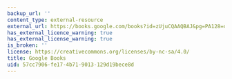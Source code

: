 ```yaml
---
backup_url: ''
content_type: external-resource
external_url: https://books.google.com/books?id=zUjuCQAAQBAJ&pg=PA128=onepage#v=onepage&q&f=false
has_external_licence_warning: true
has_external_license_warning: true
is_broken: ''
license: https://creativecommons.org/licenses/by-nc-sa/4.0/
title: Google Books
uid: 57cc7906-fe17-4b71-9013-129d19bece8d
---
```

